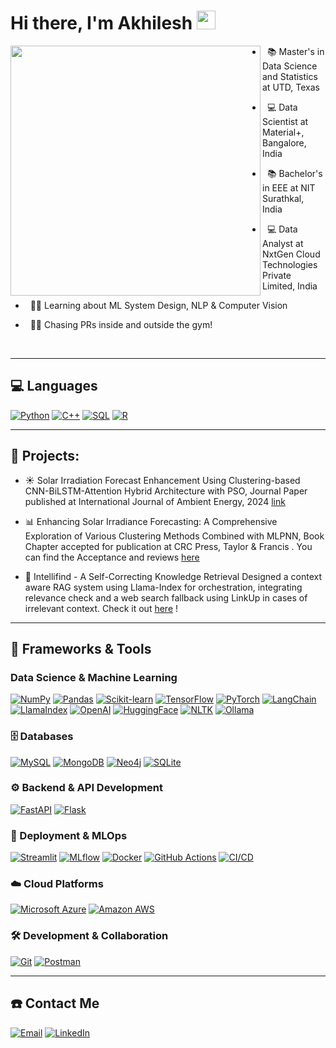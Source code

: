 
# Hi there, I'm Akhilesh <img src="https://media.giphy.com/media/v1.Y2lkPTc5MGI3NjExZnd0amw5MGdmaXF1MGVmYXRjMzJ4ejdkd2J1N2hrNmhlbGhwazdoMCZlcD12MV9zdGlja2Vyc19zZWFyY2gmY3Q9cw/9B8dqzmFI0yujEjfgg/giphy.gif" width="30px" />


<img align="left" src="https://user-images.githubusercontent.com/74038190/225813708-98b745f2-7d22-48cf-9150-083f1b00d6c9.gif" width="400" />


- &nbsp; 📚 Master's in Data Science and Statistics at UTD, Texas

- &nbsp; 💻 Data Scientist at Material+, Bangalore, India

- &nbsp; 📚 Bachelor's in EEE at NIT Surathkal, India
 
- &nbsp; 💻 Data Analyst at NxtGen Cloud Technologies Private Limited, India

- &nbsp; 👨‍💻 Learning about ML System Design, NLP & Computer Vision

- &nbsp; 🏋️‍♂️ Chasing PRs inside and outside the gym!

  
<br clear="left"/>



---

## 💻 Languages
<a href=""><img alt="Python" src="https://img.shields.io/badge/Python-FFD43B?style=for-the-badge&logo=python&logoColor=306998" /></a>
<a href=""><img alt="C++" src="https://img.shields.io/badge/C++-00599C?style=for-the-badge&logo=cplusplus&logoColor=white" /></a>
<a href=""><img alt="SQL" src="https://img.shields.io/badge/SQL-FF6F00?style=for-the-badge&logo=sqlite&logoColor=white" /></a>
<a href=""><img alt="R" src="https://img.shields.io/badge/R-FF0000?style=for-the-badge&logo=r&logoColor=white" /></a>



---

## 📘 Projects:

- ☀️ Solar Irradiation Forecast Enhancement Using Clustering-based CNN-BiLSTM-Attention
Hybrid Architecture with PSO, Journal Paper published at International Journal of Ambient Energy, 2024 [link](https://doi.org/10.1080/01430750.2024.2414924)

- 📊 Enhancing Solar Irradiance Forecasting: A Comprehensive Exploration of Various Clustering
Methods Combined with MLPNN, Book Chapter accepted for publication at CRC Press, Taylor & Francis . You can find the Acceptance and reviews [here](https://drive.google.com/drive/folders/1fyXVFQcQHphnEpiAWq2mV13r-H4oxlDF?usp=drive_link)

- 🤖 Intellifind - A Self-Correcting Knowledge Retrieval
  Designed a context aware RAG system using Llama-Index for orchestration, integrating relevance check and a web search fallback using LinkUp
  in cases of irrelevant context. Check it out [here](https://github.com/Akhilesh0013/Intellifind) !



---

## 🧰 Frameworks & Tools 


### Data Science & Machine Learning
<!-- Python Data Stack -->
<a href=""><img alt="NumPy" src="https://img.shields.io/badge/NumPy-E0234E?style=for-the-badge&logo=numpy&logoColor=white" /></a>
<a href=""><img alt="Pandas" src="https://img.shields.io/badge/Pandas-FF4B4B?style=for-the-badge&logo=pandas&logoColor=white" /></a>
<a href=""><img alt="Scikit-learn" src="https://img.shields.io/badge/Scikit--learn-3498DB?style=for-the-badge&logo=scikit-learn&logoColor=white" /></a>
<a href=""><img alt="TensorFlow" src="https://img.shields.io/badge/TensorFlow-8E44AD?style=for-the-badge&logo=tensorflow&logoColor=white" /></a>
<a href=""><img alt="PyTorch" src="https://img.shields.io/badge/PyTorch-EE4C2C?style=for-the-badge&logo=pytorch&logoColor=white" /></a>
<a href=""><img alt="LangChain" src="https://img.shields.io/badge/LangChain-00B140?style=for-the-badge&logo=chainlink&logoColor=white" /></a>
<a href=""><img alt="LlamaIndex" src="https://img.shields.io/badge/LlamaIndex-FFB300?style=for-the-badge&logo=llama&logoColor=black" /></a>
<a href=""><img alt="OpenAI" src="https://img.shields.io/badge/OpenAI-412991?style=for-the-badge&logo=openai&logoColor=white" /></a>
<a href=""><img alt="HuggingFace" src="https://img.shields.io/badge/HuggingFace-FFD21E?style=for-the-badge&logo=huggingface&logoColor=black" /></a>
<a href=""><img alt="NLTK" src="https://img.shields.io/badge/NLTK-2ECC71?style=for-the-badge&logoColor=white" /></a>
<a href=""><img alt="Ollama" src="https://img.shields.io/badge/Ollama-000000?style=for-the-badge&logo=llama&logoColor=white" /></a>

### 🗄️ Databases
<!-- Databases -->
<a href=""><img alt="MySQL" src="https://img.shields.io/badge/MySQL-4479A1?style=for-the-badge&logo=mysql&logoColor=white" /></a>
<a href=""><img alt="MongoDB" src="https://img.shields.io/badge/MongoDB-4EA94B?style=for-the-badge&logo=mongodb&logoColor=white" /></a>
<a href=""><img alt="Neo4j" src="https://img.shields.io/badge/Neo4j-018BFF?style=for-the-badge&logo=neo4j&logoColor=white" /></a>
<a href=""><img alt="SQLite" src="https://img.shields.io/badge/SQLite-003B57?style=for-the-badge&logo=sqlite&logoColor=white" /></a>


### ⚙️ Backend & API Development
<!-- API -->
<a href=""><img alt="FastAPI" src="https://img.shields.io/badge/FastAPI-009688?style=for-the-badge&logo=fastapi&logoColor=white" /></a>
<a href=""><img alt="Flask" src="https://img.shields.io/badge/Flask-000000?style=for-the-badge&logo=flask&logoColor=white" /></a>


### 🚀 Deployment & MLOps
<!-- Deployment -->
<a href=""><img alt="Streamlit" src="https://img.shields.io/badge/Streamlit-FF4B4B?style=for-the-badge&logo=streamlit&logoColor=white" /></a>
<a href=""><img alt="MLflow" src="https://img.shields.io/badge/MLflow-0194E2?style=for-the-badge&logo=numpy&logoColor=white" /></a>
<a href=""><img alt="Docker" src="https://img.shields.io/badge/Docker-2496ED?style=for-the-badge&logo=docker&logoColor=white" /></a>
<a href=""><img alt="GitHub Actions" src="https://img.shields.io/badge/GitHub%20Actions-2088FF?style=for-the-badge&logo=githubactions&logoColor=white" /></a>
<a href=""><img alt="CI/CD" src="https://img.shields.io/badge/CI%2FCD-FF6F00?style=for-the-badge&logo=githubactions&logoColor=white" /></a>


### ☁️ Cloud Platforms 
<!-- Cloud Platforms -->
<a href=""><img alt="Microsoft Azure" src="https://img.shields.io/badge/Azure-0078D4?style=for-the-badge&logo=microsoftazure&logoColor=white" /></a>
<a href=""><img alt="Amazon AWS" src="https://img.shields.io/badge/AWS-FF9900?style=for-the-badge&logo=amazonaws&logoColor=white" /></a>


### 🛠️ Development & Collaboration
<!-- Development & Collaboration -->
<a href=""><img alt="Git" src="https://img.shields.io/badge/Git-F05032?style=for-the-badge&logo=git&logoColor=white" /></a>
<a href=""><img alt="Postman" src="https://img.shields.io/badge/Postman-FF6C37?style=for-the-badge&logo=postman&logoColor=white" /></a>


---

## ☎️ Contact Me

<a href="mailto:ka.madyastha@gmail.com"><img alt="Email" src="https://img.shields.io/badge/Email-D14836?style=for-the-badge&logo=gmail&logoColor=white" /></a>
<a href="https://www.linkedin.com/in/akhilesh-madyastha/"><img alt="LinkedIn" src="https://img.shields.io/badge/LinkedIn-0A66C2?style=for-the-badge&logo=linkedin&logoColor=white" /></a>








<!--
**Akhilesh0013/Akhilesh0013** is a ✨ _special_ ✨ repository because its `README.md` (this file) appears on your GitHub profile.

Here are some ideas to get you started:

- 🔭 I’m currently working on ...
- 🌱 I’m currently learning ...
- 👯 I’m looking to collaborate on ...
- 🤔 I’m looking for help with ...
- 💬 Ask me about ...
- 📫 How to reach me: ...
- 😄 Pronouns: ...
- ⚡ Fun fact: ...
-->
